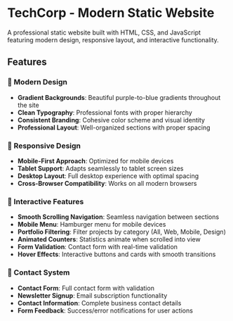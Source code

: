 # TechCorp - Modern Static Website

A professional static website built with HTML, CSS, and JavaScript featuring modern design, responsive layout, and interactive functionality.

## Features

### 🎨 Modern Design
- **Gradient Backgrounds**: Beautiful purple-to-blue gradients throughout the site
- **Clean Typography**: Professional fonts with proper hierarchy
- **Consistent Branding**: Cohesive color scheme and visual identity
- **Professional Layout**: Well-organized sections with proper spacing

### 📱 Responsive Design
- **Mobile-First Approach**: Optimized for mobile devices
- **Tablet Support**: Adapts seamlessly to tablet screen sizes
- **Desktop Layout**: Full desktop experience with optimal spacing
- **Cross-Browser Compatibility**: Works on all modern browsers

### 🚀 Interactive Features
- **Smooth Scrolling Navigation**: Seamless navigation between sections
- **Mobile Menu**: Hamburger menu for mobile devices
- **Portfolio Filtering**: Filter projects by category (All, Web, Mobile, Design)
- **Animated Counters**: Statistics animate when scrolled into view
- **Form Validation**: Contact form with real-time validation
- **Hover Effects**: Interactive buttons and cards with smooth transitions

### 📧 Contact System
- **Contact Form**: Full contact form with validation
- **Newsletter Signup**: Email subscription functionality
- **Contact Information**: Complete business contact details
- **Form Feedback**: Success/error notifications for user actions
